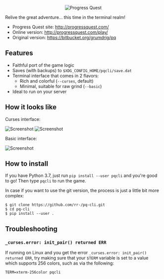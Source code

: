 <p align="center">
  <img alt="Progress Quest" src="http://progressquest.com/pq.png">
</p>

Relive the great adventure… this time in the terminal realm!

- Progress Quest site:  http://progressquest.com/
- Online version:       http://progressquest.com/play/
- Original version:     https://bitbucket.org/grumdrig/pq

## Features

- Faithful port of the game logic
- Saves (with backups) to `$XDG_CONFIG_HOME/pqcli/save.dat`
- Terminal interface that comes in 2 flavors:
    - Rich and colorful (`--curses`, default)
    - Minimal, suitable for raw grind (`--basic`)
- Ideal to run on your server

## How it looks like

Curses interface:

![Screenshot](screen-curses-logo.png)
![Screenshot](screen-curses.png)

Basic interface:

![Screenshot](screen-basic.png)

## How to install

If you have Python 3.7, just run `pip install --user pqcli` and you're good to go!
Then type `pqcli` to run the game.

In case if you want to use the git version, the process is just a little bit
more complex:

```console
$ git clone https://github.com/rr-/pq-cli.git
$ cd pq-cli
$ pip install --user .
```

## Troubleshooting

### `_curses.error: init_pair() returned ERR`

If running on Linux and you get the error `_curses.error: init_pair() returned ERR`,
try making sure that your `$TERM` variable is set to a value which supports
256 colors, such as via the following:

    TERM=xterm-256color pqcli


